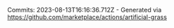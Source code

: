 Commits: 2023-08-13T16:16:36.712Z - Generated via https://github.com/marketplace/actions/artificial-grass
<br>

